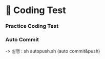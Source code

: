 # 💪 Coding Test

### Practice Coding Test

### Auto Commit

-> 실행 : sh autopush.sh (auto commit&push)

